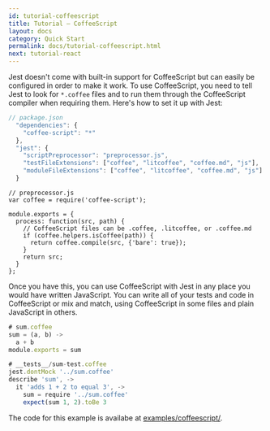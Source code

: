 ```yaml
---
id: tutorial-coffeescript
title: Tutorial – CoffeeScript
layout: docs
category: Quick Start
permalink: docs/tutorial-coffeescript.html
next: tutorial-react
---
```


Jest doesn't come with built-in support for CoffeeScript but can easily be configured in order to make it work. To use CoffeeScript, you need to tell Jest to look for `*.coffee` files and to run them through the CoffeeScript compiler when requiring them. Here's how to set it up with Jest:


```javascript
// package.json
  "dependencies": {
    "coffee-script": "*"
  },
  "jest": {
    "scriptPreprocessor": "preprocessor.js",
    "testFileExtensions": ["coffee", "litcoffee", "coffee.md", "js"],
    "moduleFileExtensions": ["coffee", "litcoffee", "coffee.md", "js"]
  }
```

```
// preprocessor.js
var coffee = require('coffee-script');

module.exports = {
  process: function(src, path) {
    // CoffeeScript files can be .coffee, .litcoffee, or .coffee.md
    if (coffee.helpers.isCoffee(path)) {
      return coffee.compile(src, {'bare': true});
    }
    return src;
  }
};
```

Once you have this, you can use CoffeeScript with Jest in any place you would have written JavaScript. You can write all of your tests and code in CoffeeScript or mix and match, using CoffeeScript in some files and plain JavaScript in others.


```javascript
# sum.coffee
sum = (a, b) ->
  a + b
module.exports = sum
```

```javascript
# __tests__/sum-test.coffee
jest.dontMock '../sum.coffee'
describe 'sum', ->
  it 'adds 1 + 2 to equal 3', ->
    sum = require '../sum.coffee'
    expect(sum 1, 2).toBe 3
```

The code for this example is availabe at [examples/coffeescript/](https://github.com/facebook/jest/tree/master/examples/coffeescript).

